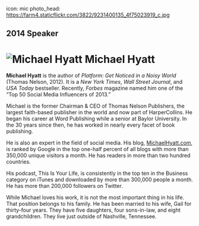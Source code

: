 icon: mic
photo_head: https://farm4.staticflickr.com/3822/9231400135_4f75023919_c.jpg

## 2014 Speaker

# ![Michael Hyatt](http://imgs.wds.fm/michael-hyatt-round.png) Michael Hyatt

<div class="zig-zags_blue"></div>

**Michael Hyatt** is the author of *Platform: Get Noticed in a Noisy World* (Thomas Nelson, 2012). It is a *New York Times*, *Wall Street Journal*, and *USA Today* bestseller. Recently, *Forbes* magazine named him one of the “Top 50 Social Media Influencers of 2013.”

Michael is the former Chairman & CEO of Thomas Nelson Publishers, the largest faith-based publisher in the world and now part of HarperCollins. He began his career at Word Publishing while a senior at Baylor University. In the 30 years since then, he has worked in nearly every facet of book publishing.

He is also an expert in the field of social media. His blog, [MichaelHyatt.com](http://michaelhyatt.com), is ranked by Google in the top one-half percent of all blogs with more than 350,000 unique visitors a month. He has readers in more than two hundred countries.

His podcast, This Is Your Life, is consistently in the top ten in the Business category on iTunes and downloaded by more than 300,000 people a month. He has more than 200,000 followers on Twitter.

While Michael loves his work, it is not the most important thing in his life. That position belongs to his family. He has been married to his wife, Gail for thirty-four years. They have five daughters, four sons-in-law, and eight grandchildren. They live just outside of Nashville, Tennessee.
